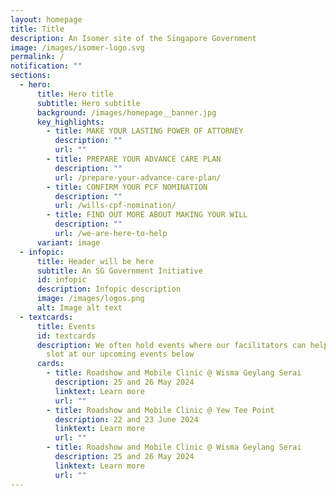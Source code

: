 ```yaml
---
layout: homepage
title: Title
description: An Isomer site of the Singapore Government
image: /images/isomer-logo.svg
permalink: /
notification: ""
sections:
  - hero:
      title: Hero title
      subtitle: Hero subtitle
      background: /images/homepage__banner.jpg
      key_highlights:
        - title: MAKE YOUR LASTING POWER OF ATTORNEY
          description: ""
          url: ""
        - title: PREPARE YOUR ADVANCE CARE PLAN
          description: ""
          url: /prepare-your-advance-care-plan/
        - title: CONFIRM YOUR PCF NOMINATION
          description: ""
          url: /wills-cpf-nomination/
        - title: FIND OUT MORE ABOUT MAKING YOUR WILL
          description: ""
          url: /we-are-here-to-help
      variant: image
  - infopic:
      title: Header will be here
      subtitle: An SG Government Initiative
      id: infopic
      description: Infopic description
      image: /images/logos.png
      alt: Image alt text
  - textcards:
      title: Events
      id: textcards
      description: We often hold events where our facilitators can help you. Book a
        slot at our upcoming events below
      cards:
        - title: Roadshow and Mobile Clinic @ Wisma Geylang Serai
          description: 25 and 26 May 2024
          linktext: Learn more
          url: ""
        - title: Roadshow and Mobile Clinic @ Yew Tee Point
          description: 22 and 23 June 2024
          linktext: Learn more
          url: ""
        - title: Roadshow and Mobile Clinic @ Wisma Geylang Serai
          description: 25 and 26 May 2024
          linktext: Learn more
          url: ""
---
```

